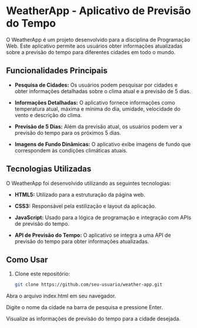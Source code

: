 # WeatherApp - Aplicativo de Previsão do Tempo


O WeatherApp é um projeto desenvolvido para a disciplina de Programação Web. Este aplicativo permite aos usuários obter informações atualizadas sobre a previsão do tempo para diferentes cidades em todo o mundo.

## Funcionalidades Principais

- **Pesquisa de Cidades:** Os usuários podem pesquisar por cidades e obter informações detalhadas sobre o clima atual e a previsão de 5 dias.

- **Informações Detalhadas:** O aplicativo fornece informações como temperatura atual, máxima e mínima do dia, umidade, velocidade do vento e descrição do clima.

- **Previsão de 5 Dias:** Além da previsão atual, os usuários podem ver a previsão do tempo para os próximos 5 dias.

- **Imagens de Fundo Dinâmicas:** O aplicativo exibe imagens de fundo que correspondem às condições climáticas atuais.

## Tecnologias Utilizadas

O WeatherApp foi desenvolvido utilizando as seguintes tecnologias:

- **HTML5:** Utilizado para a estruturação da página web.

- **CSS3:** Responsável pela estilização e layout da aplicação.

- **JavaScript:** Usado para a lógica de programação e integração com APIs de previsão do tempo.

- **API de Previsão do Tempo:** O aplicativo se integra a uma API de previsão do tempo para obter informações atualizadas.

## Como Usar

1. Clone este repositório:

   ```bash
   git clone https://github.com/seu-usuario/weather-app.git

Abra o arquivo index.html em seu navegador.

Digite o nome da cidade na barra de pesquisa e pressione Enter.

Visualize as informações de previsão do tempo para a cidade desejada.

   
